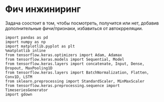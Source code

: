 # Фич инжиниринг
Задача соостоит в том, чтобы посмотреть, получится или нет, добавив дополнительные фичи/признаки, избавиться от автокрреляции.
```
import pandas as pd
import numpy as np
import matplotlib.pyplot as plt
%matplotlib inline
from tensorflow.keras.optimizers import Adam, Adamax
from tensorflow.keras.models import Sequential, Model
from tensorflow.keras.layers import concatenate, Input, Dense, Dropout, MaxPooling1D
from tensorflow.keras.layers import BatchNormalization, Flatten, Conv1D, LSTM
from sklearn.preprocessing import StandardScaler, MinMaxScaler
from tensorflow.keras.preprocessing.sequence import TimeseriesGenerator
import gdown
```
